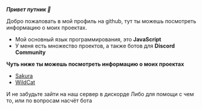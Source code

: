 ***Привет путник 🤙***

Добро пожаловать в мой профиль на github, тут ты можешь посмотреть информацию о моих проектах.

* Мой основный язык программирования, это **JavaScript**
* У меня есть множество проектов, а также ботов для **Discord Community**

**Чуть ниже ты можешь посмотреть информацию о моих проектах**

* [Sakura](https://discord.com/oauth2/authorize?client_id=706164173763248159&permissions=8&scope=bot)
* [WildCat](https://discord.com/api/oauth2/authorize?client_id=708400942260682832&permissions=8&scope=bot)

И не забудьте зайти на наш сервер в дискорде
Либо для помощи с чем то, или по вопросам насчёт бота
